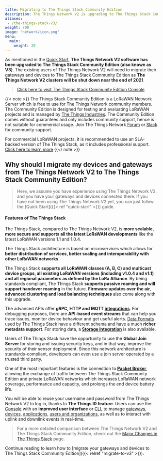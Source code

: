 ```yaml
---
title: Migrating to The Things Stack Community Edition
description: The Things Network V2 is upgrading to The Things Stack Community Edition
aliases:
 - /the-things-stack-v3/
weight: 700
image: "network/icon.png"
menu:
  main:
    weight: 20
---
```



As mentioned in the [Quick Start](../quick-start), **The Things Network V2 software has been upgraded to The Things Stack Community Edition (also known as V3)**. The existing users of The Things Network V2 will need to migrate their gateways and devices to The Things Stack Community Edition as **The Things Network V2 clusters will be shut down near the end of 2021**.

> <a href="https://eu1.cloud.thethings.network/console/" target="_blank">Click here to visit The Things Stack Community Edition Console</a>

{{< note >}} 
The Things Stack Community Edition is a LoRaWAN Network Server which is free to use for The Things Network community members. The Community Edition is designed for testing and evaluating LoRaWAN projects and is managed by <a href="https://www.thethingsindustries.com/" target="_blank">The Things Industries</a>. The Community Edition comes without guarantees and only includes community support, hence is not suitable for commercial usage. Join The Things Network [Forum](https://www.thethingsnetwork.org/forum/) or <a href="https://thethingsnetwork.slack.com/" target="_blank">Slack</a> for community support.

For commercial LoRaWAN projects, it is recommended to use an SLA-backed version of The Things Stack, as it includes professional support. <a href="https://www.thethingsindustries.com/deployment/" target="_blank">Click here to learn more</a>
{{</ note >}} 

## Why should I migrate my devices and gateways from The Things Network V2 to The Things Stack Community Edition?

> Here, we assume you have experience using The Things Network V2, and you have your gateways and devices connected there. If you have not been using The Things Network V2 yet, you can just follow the [Quick Start]({{< ref "quick-start" >}}) guide.

#### Features of The Things Stack

The Things Stack, compared to The Things Network V2, is **more scalable, more secure and supports all the latest LoRaWAN developments** like the latest LoRaWAN versions 1.1 and 1.0.4.

The Things Stack architecture is based on microservices which allows for **better distribution of services, better scaling and interoperability with other LoRaWAN networks**.

The Things Stack **supports all LoRaWAN classes (A, B, C) and multicast device groups, all existing LoRaWAN versions (including v1.0.4 and v1.1) and all regional parameters as defined by the LoRa Alliance**. By being standards compliant, The Things Stack **supports passive roaming and will support handover roaming** in the future. **Firmware updates over the air, advanced clustering and load balancing techniques** also come along with this upgrade.

The advanced APIs offer **gRPC, HTTP and MQTT <a href="https://www.thethingsindustries.com/docs/integrations/" target="_blank">integrations</a>**. For debugging purposes, there are **API-based event streams** that can help you trace issues, monitor device behaviour and get useful alerts. <a href="https://www.thethingsindustries.com/docs/reference/data-formats/" target="_blank">Data Formats</a> used by The Things Stack have a different schema and have a much **richer metadata support**. For storing data, a **<a href="https://www.thethingsindustries.com/docs/integrations/storage/" target="_blank">Storage Integration</a>** is also available.

Users of The Things Stack have the opportunity to use the **Global Join Server** for storing and issuing security keys, and in that way, improve the security of their sensor deployment. Since this network architecture is standards-compliant, developers can even use a join server operated by a trusted third party.

One of the most important features is the connection to **<a href="https://www.thethingsindustries.com/docs/reference/peering/" target="_blank">Packet Broker</a>**, allowing the exchange of traffic between The Things Stack Community Edition and private LoRaWAN networks which increases LoRaWAN network coverage, performance and capacity, and prolongs the end device battery life. 

You will be able to reuse your username and password from The Things Network V2 to log in, thanks to **The Things ID feature**. Users can use the <a href="https://www.thethingsindustries.com/docs/getting-started/console/" target="_blank">Console</a> with an **improved user interface** or <a href="https://www.thethingsindustries.com/docs/getting-started/cli/" target="_blank">CLI</a>, to manage <a href="https://www.thethingsindustries.com/docs/gateways/" target="_blank">gateways</a>, <a href="https://www.thethingsindustries.com/docs/devices/" target="_blank">devices</a>, <a href="https://www.thethingsindustries.com/docs/integrations/adding-applications/" target="_blank">applications</a>, <a href="https://www.thethingsindustries.com/docs/getting-started/user-management/" target="_blank">users and organizations</a>, as well as to interact with uplink and downlink events in real-time. 

> For a more detailed comparison between The Things Network V2 and The Things Stack Community Edition, check out the <a href="https://www.thethingsindustries.com/docs/getting-started/migrating/major-changes/" target="_blank">Major Changes in The Things Stack</a> page.

Continue reading to learn how to [migrate your gateways and devices to The Things Stack Community Edition]({{< relref "migrate-to-v3" >}}).
